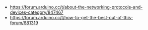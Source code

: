 - https://forum.arduino.cc/t/about-the-networking-protocols-and-devices-category/847467
- https://forum.arduino.cc/t/how-to-get-the-best-out-of-this-forum/681319
